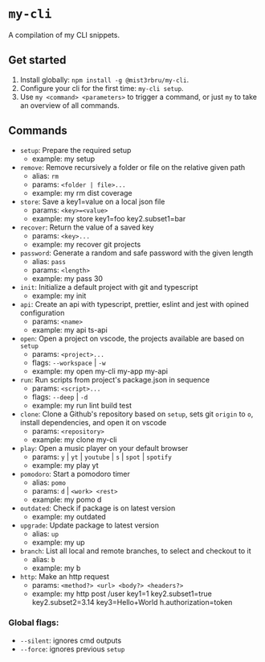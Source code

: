 # `my-cli`

A compilation of my CLI snippets.

## Get started

1. Install globally: `npm install -g @mist3rbru/my-cli`.
2. Configure your cli for the first time: `my-cli setup`.
3. Use `my <command> <parameters>` to trigger a command, or just `my` to take an overview of all commands.

## Commands

- `setup`: Prepare the required setup
  - example: my setup
- `remove`: Remove recursively a folder or file on the relative given path
  - alias: `rm`
  - params: `<folder | file>...`
  - example: my rm dist coverage
- `store`: Save a key1=value on a local json file
  - params: `<key>=<value>`
  - example: my store key1=foo key2.subset1=bar
- `recover`: Return the value of a saved key
  - params: `<key>...`
  - example: my recover git projects
- `password`: Generate a random and safe password with the given length
  - alias: `pass`
  - params: `<length>`
  - example: my pass 30
- `init`: Initialize a default project with git and typescript
  - example: my init
- `api`: Create an api with typescript, prettier, eslint and jest with opined configuration
  - params: `<name>`
  - example: my api ts-api
- `open`: Open a project on vscode, the projects available are based on `setup`
  - params: `<project>...`
  - flags: `--workspace` | `-w`
  - example: my open my-cli my-app my-api
- `run`: Run scripts from project's package.json in sequence
  - params: `<script>...`
  - flags: `--deep` | `-d`
  - example: my run lint build test
- `clone`: Clone a Github's repository based on `setup`, sets git `origin` to `o`, install dependencies, and open it on vscode
  - params: `<repository>`
  - example: my clone my-cli
- `play`: Open a music player on your default browser
  - params: `y` | `yt` | `youtube` | `s` | `spot` | `spotify`
  - example: my play yt
- `pomodoro`: Start a pomodoro timer
  - alias: `pomo`
  - params: `d` | `<work> <rest>`
  - example: my pomo d
- `outdated`: Check if package is on latest version
  - example: my outdated
- `upgrade`: Update package to latest version
  - alias: `up`
  - example: my up
- `branch`: List all local and remote branches, to select and checkout to it
  - alias: `b`
  - example: my b
- `http`: Make an http request
  - params: `<method?> <url> <body?> <headers?>`
  - example: my http post /user key1=1 key2.subset1=true key2.subset2=3.14 key3=Hello+World h.authorization=token

### Global flags:

- `--silent`: ignores cmd outputs
- `--force`: ignores previous `setup`
